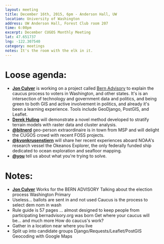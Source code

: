 ```yaml
---
layout: meeting
title: December 16th, 2015, 6pm - Anderson Hall, UW
location: University of Washington
address: UW Anderson Hall, Forest Club room 207
time: 6:00pm
excerpt: December CUGOS Monthly Meeting
lat: 47.651737
lng: -122.307540
category: meetings
notes: It's the room with the elk in it.
---
```


Loose agenda:
=============
- **[Jon Culver](https://github.com/bahoo)** is working on a project called [Bern Advisory](http://bernadvisory.org/) to explain the caucus process to voters in Washington, and other states. It's is an intersection of technology and government data and politics, and being green to both GIS and active involvement in politics, and already it's been a learning experience. Tools include GeoDjango, PostGIS, and Leaflet.
- **[Derek Huling](http://github.com/dhuling)** will demonstrate a novel method developed to stratify terrain models with raster data and cluster analysis.
- **[@bitnerd](https://twitter.com/bitnerd)** geo-person extraordinaire is in town from MSP and will delight the CUGOS crowd with recent FOSS projects.
- **[@kvonkrusenstiern](https://github.com/kvonkrusenstiern)** will share her recent experiences aboard NOAA's research vessel the Okeanos Explorer, the only federally funded ship dedicated to ocean exploration and seafloor mapping.
- **[@you](http://cugos.org/people/)** tell us about what you're trying to solve.


Notes:
======
- **[Jon Culver](https://github.com/bahoo)** 
Works for the BERN ADVISORY
Talking about the election process
Washington Primary
- Useless... ballots are sent in and not used
Caucus is the process to select dem nom in wash
- Rule guide is 57 pages ... almost designed to keep people from participating
bernadvisory.org was born
Get where your caucus will be... and much more
How do caucus's work?
- Gather in a location near where you live
- Split up into candidate groups
Django/Requests/Leaflet/PostGIS
Geocoding with Google Maps



